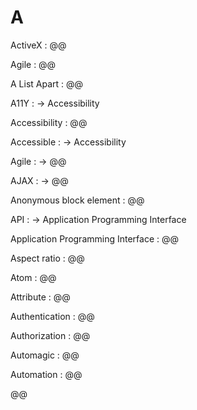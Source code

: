 # A

ActiveX
: @@

Agile
: @@

A List Apart
: @@

A11Y
: → Accessibility

Accessibility
: @@

Accessible
: → Accessibility

Agile
: → @@

AJAX
: → @@

Anonymous block element
: @@

API
: → Application Programming Interface

Application Programming Interface
: @@

Aspect ratio
: @@

Atom
: @@

Attribute
: @@

Authentication
: @@

Authorization
: @@

Automagic
: @@

Automation
: @@

@@